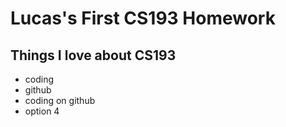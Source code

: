 # Lucas's First CS193 Homework
## Things I love about CS193
- coding
- github
- coding on github
- option 4
